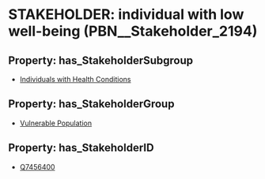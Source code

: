 # STAKEHOLDER: __individual with low well-being__ (PBN__Stakeholder_2194)

## Property: has_StakeholderSubgroup

* [Individuals with Health Conditions](PBN__StakeholderSubgroup_76)

## Property: has_StakeholderGroup

* [Vulnerable Population](PBN__StakeholderGroup_6)

## Property: has_StakeholderID

* [Q7456400](Q7456400)

